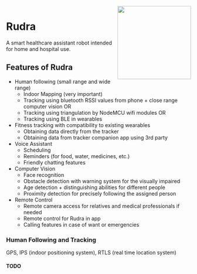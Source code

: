 <img src="https://github.com/aceta-minophen/Rudra/blob/website/Website/public/Rudra.svg" align="right" width="200">

# Rudra
A smart healthcare assistant robot intended for home and hospital use. 

## Features of Rudra

- Human following (small range and wide range)
  - Indoor Mapping (very important)
  - Tracking using bluetooth RSSI values from phone + close range computer vision OR
  - Tracking using triangulation by NodeMCU wifi modules OR
  - Tracking using BLE in wearables
- Fitness tracking with compatibility to existing wearables
  - Obtaining data directly from the tracker 
  - Obtaining data from tracker companion app using 3rd party
- Voice Assistant
  - Scheduling
  - Reminders (for food, water, medicines, etc.)
  - Friendly chatting features
- Computer Vision
  - Face recognition
  - Obstacle detection with warning system for the visually impaired
  - Age detection + distinguishing abilities for different people
  - Proximity detection for precisely following the assigned person
- Remote Control
  - Remote camera access for relatives and medical professionals if needed
  - Remote control for Rudra in app 
  - Calling features in case of want or emergencies

### Human Following and Tracking
GPS, IPS (indoor positioning system), RTLS (real time location system)
#### TODO
